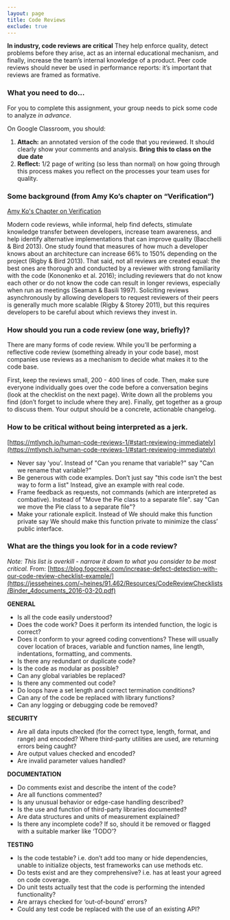```yaml
---
layout: page
title: Code Reviews
exclude: true
---
```


**In industry, code reviews are critical** They help enforce quality, detect problems before they arise, act as an internal educational mechanism, and finally, increase the team’s internal knowledge of a product. Peer code reviews should never be used in performance reports: it’s important that reviews are framed as formative. 

### What you need to do...
For you to complete this assignment, your group needs to pick some code to analyze _in advance_. 

On Google Classroom, you should:
1. **Attach:** an annotated version of the code that you reviewed. It should clearly show your comments and analysis. **Bring this to class on the due date**
2. **Reflect:** 1/2 page of writing (so less than normal) on how going through this process makes you reflect on the processes your team uses for quality. 


### Some background (from Amy Ko’s chapter on “Verification”)
[Amy Ko's Chapter on Verification](http://faculty.washington.edu/ajko/books/cooperative-software-development/verification.html)

Modern code reviews, while informal, help find defects, stimulate knowledge transfer between developers, increase team awareness, and help identify alternative implementations that can improve quality (Bacchelli & Bird 2013). One study found that measures of how much a developer knows about an architecture can increase 66% to 150% depending on the project (Rigby & Bird 2013). That said, not all reviews are created equal: the best ones are thorough and conducted by a reviewer with strong familiarity with the code (Kononenko et al. 2016); including reviewers that do not know each other or do not know the code can result in longer reviews, especially when run as meetings (Seaman & Basili 1997). Soliciting reviews asynchronously by allowing developers to request reviewers of their peers is generally much more scalable (Rigby & Storey 2011), but this requires developers to be careful about which reviews they invest in.

### How should you run a code review (one way, briefly)? 
There are many forms of code review. While you’ll be performing a reflective code review (something already in your code base), most companies use reviews as a mechanism to decide what makes it to the code base. 

First, keep the reviews small, 200 - 400 lines of code. Then, make sure everyone individually goes over the code before a conversation begins (look at the checklist on the next page). Write down all the problems you find (don’t forget to include where they are). Finally, get together as a group to discuss them. Your output should be a concrete, actionable changelog. 

### How to be critical without being interpreted as a jerk. 
[https://mtlynch.io/human-code-reviews-1/#start-reviewing-immediately](https://mtlynch.io/human-code-reviews-1/#start-reviewing-immediately)
- Never say 'you'. Instead of "Can you rename that variable?"  say "Can we rename that variable?"
- Be generous with code examples. Don’t just say "this code isn’t the best way to form a list" Instead, give an example with real code. 
- Frame feedback as requests, not commands (which are interpreted as combative). Instead of "Move the Pie class to a separate file".  say  "Can we move the Pie class to a separate file"? 
- Make your rationale explicit. Instead of We should make this function private say We should make this function private to minimize the class’ public interface.

### What are the things you look for in a code review? 
_Note: This list is overkill - narrow it down to what you consider to be most critical._ 
From: [https://blog.fogcreek.com/increase-defect-detection-with-our-code-review-checklist-example/](https://jesseheines.com/~heines/91.462/Resources/CodeReviewChecklists/Binder_4documents_2016-03-20.pdf)

**GENERAL**
- Is all the code easily understood?
- Does the code work? Does it perform its intended function, the logic is correct?
- Does it conform to your agreed coding conventions? These will usually cover location of braces, variable and function names, line length, indentations, formatting, and comments.
- Is there any redundant or duplicate code?
- Is the code as modular as possible?
- Can any global variables be replaced?
- Is there any commented out code?
- Do loops have a set length and correct termination conditions?
- Can any of the code be replaced with library functions?
- Can any logging or debugging code be removed?

**SECURITY**
- Are all data inputs checked (for the correct type, length, format, and range) and encoded?
Where third-party utilities are used, are returning errors being caught?
- Are output values checked and encoded?
- Are invalid parameter values handled?

**DOCUMENTATION**
- Do comments exist and describe the intent of the code?
- Are all functions commented?
- Is any unusual behavior or edge-case handling described?
- Is the use and function of third-party libraries documented?
- Are data structures and units of measurement explained?
- Is there any incomplete code? If so, should it be removed or flagged with a suitable marker like ‘TODO’?

**TESTING**
- Is the code testable? i.e. don’t add too many or hide dependencies, unable to initialize objects, test frameworks can use methods etc.
- Do tests exist and are they comprehensive? i.e. has at least your agreed on code coverage.
- Do unit tests actually test that the code is performing the intended functionality?
- Are arrays checked for ‘out-of-bound’ errors?
- Could any test code be replaced with the use of an existing API?
